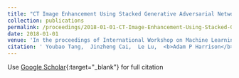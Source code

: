 ```yaml
---
title: "CT Image Enhancement Using Stacked Generative Adversarial Networks and Transfer Learning for Lesion Segmentation Improvement"
collection: publications
permalink: /proceedings/2018-01-01-CT-Image-Enhancement-Using-Stacked-Generative-Adversarial-Networks-and-Transfer-Learning-for-Lesion-Segmentation-Improvement
date: 2018-01-01
venue: 'In the proceedings of International Workshop on Machine Learning in Medical Imaging'
citation: ' Youbao Tang,  Jinzheng Cai,  Le Lu,  <b>Adam P Harrison</b>,  Ke Yan,  Jing Xiao,  Lin Yang,  Ronald M Summers, &quot;CT Image Enhancement Using Stacked Generative Adversarial Networks and Transfer Learning for Lesion Segmentation Improvement.&quot; In the proceedings of International Workshop on Machine Learning in Medical Imaging, 2018.'
---
```

Use [Google Scholar](https://scholar.google.com/scholar?q=CT+Image+Enhancement+Using+Stacked+Generative+Adversarial+Networks+and+Transfer+Learning+for+Lesion+Segmentation+Improvement){:target="_blank"} for full citation